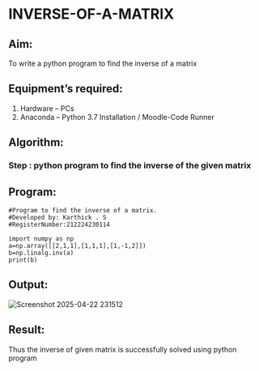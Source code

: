# INVERSE-OF-A-MATRIX
## Aim:
To write a python program to find the inverse of a matrix
## Equipment’s required:
1. 	Hardware – PCs
2. 	Anaconda – Python 3.7 Installation / Moodle-Code Runner
## Algorithm:
### Step :  python program to find the inverse of the given matrix

## Program:
```
#Program to find the inverse of a matrix.
#Developed by: Karthick . S
#RegisterNumber:212224230114

import numpy as np
a=np.array([[2,1,1],[1,1,1],[1,-1,2]])
b=np.linalg.inv(a)
print(b)
```
## Output:
![Screenshot 2025-04-22 231512](https://github.com/user-attachments/assets/5552dbca-9538-4910-b35c-8d60e49f89c3)

## Result:
Thus the inverse of given matrix is successfully solved using python program

